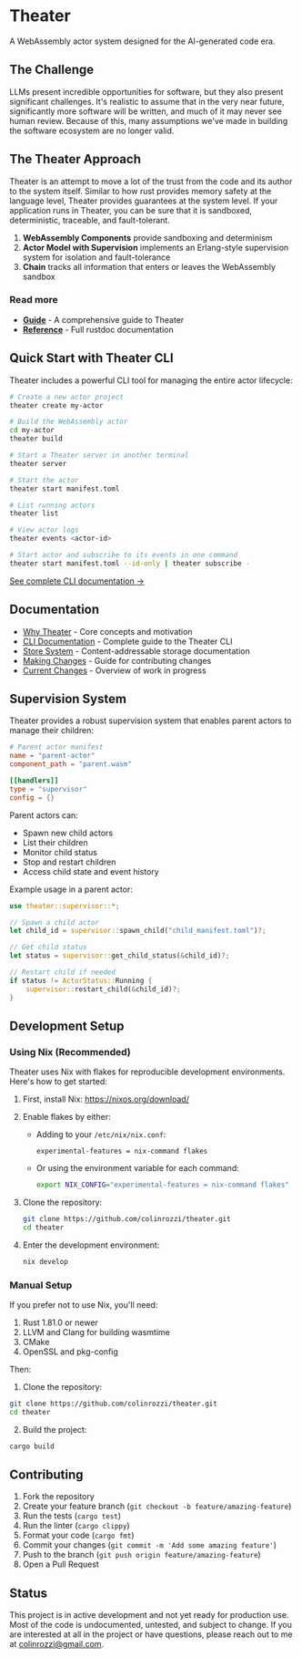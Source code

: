 # Theater

A WebAssembly actor system designed for the AI-generated code era.

## The Challenge

LLMs present incredible opportunities for software, but they also present significant challenges. It's realistic to assume that in the very near future, significantly more software will be written, and much of it may never see human review. Because of this, many assumptions we've made in building the software ecosystem are no longer valid.

## The Theater Approach

Theater is an attempt to move a lot of the trust from the code and its author to the system itself. Similar to how rust provides memory safety at the language level, Theater provides guarantees at the system level. If your application runs in Theater, you can be sure that it is sandboxed, deterministic, traceable, and fault-tolerant.

1. **WebAssembly Components** provide sandboxing and determinism
2. **Actor Model with Supervision** implements an Erlang-style supervision system for isolation and fault-tolerance
3. **Chain** tracks all information that enters or leaves the WebAssembly sandbox

### Read more

- **[Guide](https://colinrozzi.github.io/theater/)** - A comprehensive guide to Theater
- **[Reference](https://colinrozzi.github.io/theater/api/)** - Full rustdoc documentation

## Quick Start with Theater CLI

Theater includes a powerful CLI tool for managing the entire actor lifecycle:

```bash
# Create a new actor project
theater create my-actor

# Build the WebAssembly actor
cd my-actor
theater build

# Start a Theater server in another terminal
theater server

# Start the actor
theater start manifest.toml

# List running actors
theater list

# View actor logs
theater events <actor-id>

# Start actor and subscribe to its events in one command
theater start manifest.toml --id-only | theater subscribe -
```

[See complete CLI documentation →](book/src/cli.md)

## Documentation

- [Why Theater](book/src/introduction/why-theater.md) - Core concepts and motivation
- [CLI Documentation](book/src/user-guide/cli.md) - Complete guide to the Theater CLI
- [Store System](book/src/core-concepts/store/README.md) - Content-addressable storage documentation
- [Making Changes](book/src/development/making-changes.md) - Guide for contributing changes
- [Current Changes](/changes/in-progress.md) - Overview of work in progress

## Supervision System

Theater provides a robust supervision system that enables parent actors to manage their children:

```toml
# Parent actor manifest
name = "parent-actor"
component_path = "parent.wasm"

[[handlers]]
type = "supervisor"
config = {}
```

Parent actors can:
- Spawn new child actors
- List their children
- Monitor child status
- Stop and restart children
- Access child state and event history

Example usage in a parent actor:

```rust
use theater::supervisor::*;

// Spawn a child actor
let child_id = supervisor::spawn_child("child_manifest.toml")?;

// Get child status
let status = supervisor::get_child_status(&child_id)?;

// Restart child if needed
if status != ActorStatus::Running {
    supervisor::restart_child(&child_id)?;
}
```

## Development Setup

### Using Nix (Recommended)

Theater uses Nix with flakes for reproducible development environments. Here's how to get started:

1. First, install Nix:
https://nixos.org/download/

2. Enable flakes by either:
   - Adding to your `/etc/nix/nix.conf`:
     ```
     experimental-features = nix-command flakes
     ```
   - Or using the environment variable for each command:
     ```bash
     export NIX_CONFIG="experimental-features = nix-command flakes"
     ```

3. Clone the repository:
   ```bash
   git clone https://github.com/colinrozzi/theater.git
   cd theater
   ```

4. Enter the development environment:
   ```bash
   nix develop
   ```

### Manual Setup

If you prefer not to use Nix, you'll need:

1. Rust 1.81.0 or newer
2. LLVM and Clang for building wasmtime
3. CMake
4. OpenSSL and pkg-config

Then:

1. Clone the repository:
```bash
git clone https://github.com/colinrozzi/theater.git
cd theater
```

2. Build the project:
```bash
cargo build
```

## Contributing

1. Fork the repository
2. Create your feature branch (`git checkout -b feature/amazing-feature`)
3. Run the tests (`cargo test`)
4. Run the linter (`cargo clippy`)
5. Format your code (`cargo fmt`)
6. Commit your changes (`git commit -m 'Add some amazing feature'`)
7. Push to the branch (`git push origin feature/amazing-feature`)
8. Open a Pull Request

## Status

This project is in active development and not yet ready for production use. Most of the code is undocumented, untested, and subject to change. If you are interested at all in the project or have questions, please reach out to me at colinrozzi@gmail.com.
